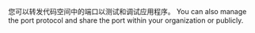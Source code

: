 您可以转发代码空间中的端口以测试和调试应用程序。 You can also manage the port protocol and share the port within your organization or publicly.
